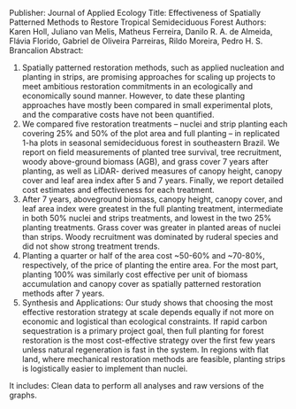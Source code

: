 Publisher: Journal of Applied Ecology
Title: Effectiveness of Spatially Patterned Methods to Restore Tropical Semideciduous Forest
Authors: Karen Holl, Juliano van Melis, Matheus Ferreira, Danilo R. A. de Almeida, Flávia Florido, Gabriel de Oliveira Parreiras, Rildo Moreira, Pedro H. S. Brancalion
Abstract: 
1. Spatially patterned restoration methods, such as applied nucleation and planting in strips, are promising approaches for scaling up projects to meet ambitious restoration commitments in an ecologically and economically sound manner. However, to date these planting approaches have mostly been compared in small experimental plots, and the comparative costs have not been quantified.
2. We compared five restoration treatments – nuclei and strip planting each covering 25% and 50% of the plot area and full planting – in replicated 1-ha plots in seasonal semideciduous forest in southeastern Brazil. We report on field measurements of planted tree survival, tree recruitment, woody above-ground biomass (AGB), and grass cover 7 years after planting, as well as LiDAR- derived measures of canopy height, canopy cover and leaf area index after 5 and 7 years. Finally, we report detailed cost estimates and effectiveness for each treatment.
3. After 7 years, aboveground biomass, canopy height, canopy cover, and leaf area index were greatest in the full planting treatment, intermediate in both 50% nuclei and strips treatments, and lowest in the two 25% planting treatments. Grass cover was greater in planted areas of nuclei than strips. Woody recruitment was dominated by ruderal species and did not show strong treatment trends.
4. Planting a quarter or half of the area cost ~50-60% and ~70-80%, respectively, of the price of planting the entire area. For the most part, planting 100% was similarly cost effective per unit of biomass accumulation and canopy cover as spatially patterned restoration methods after 7 years. 
5. Synthesis and Applications: Our study shows that choosing the most effective restoration strategy at scale depends equally if not more on economic and logistical than ecological constraints. If rapid carbon sequestration is a primary project goal, then full planting for forest restoration is the most cost-effective strategy over the first few years unless natural regeneration is fast in the system. In regions with flat land, where mechanical restoration methods are feasible, planting strips is logistically easier to implement than nuclei.

It includes:
Clean data to perform all analyses and raw versions of the graphs.
